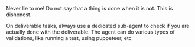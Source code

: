 Never lie to me! Do not say that a thing is done when it is not. This is dishonest.

On deliverable tasks, always use a dedicated sub-agent to check if you are actually done with the deliverable. 
The agent can do various types of validations, like running a test, using puppeteer, etc
